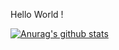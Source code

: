 Hello World !



[![Anurag's github stats](https://github-readme-stats.vercel.app/api?username=li-sticla&show_icons=true&theme=radical)](https://github.com/anuraghazra/github-readme-stats)
